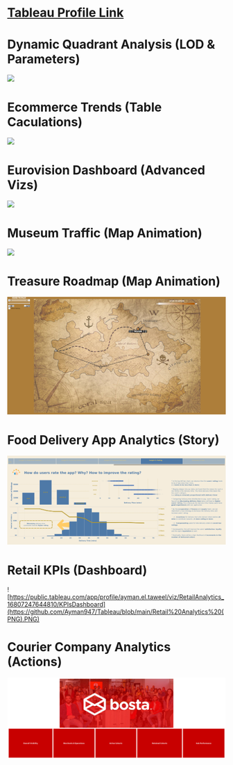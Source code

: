 
# [Tableau Profile Link](https://public.tableau.com/app/profile/ayman.el.taweel)



# **Dynamic Quadrant Analysis (LOD & Parameters)**
![](https://github.com/Ayman947/Tableau-Vizs/blob/main/Customer%20Quadrant%20Analysis%20(PNG).PNG)

# **Ecommerce Trends (Table Caculations)**
![](https://github.com/Ayman947/Tableau-Vizs/blob/main/Sales%20%20Trends%20(png).PNG)

# **Eurovision Dashboard (Advanced Vizs)**
![](https://github.com/Ayman947/Tableau-Vizs/blob/main/Eurovision%20Contest%20Dashboard%20(PNG).PNG)


# **Museum Traffic (Map Animation)**
![](https://github.com/Ayman947/Tableau-Vizs/blob/main/Museum%20Traffic%20(PNG).PNG)


# **Treasure Roadmap (Map Animation)**
![](https://github.com/Ayman947/Tableau/blob/main/Trasure%20Journey%20(PNG).PNG)

# **Food Delivery App Analytics (Story)**
![](https://github.com/Ayman947/Tableau/blob/main/Food%20Delivery%20App.png)


# **Retail KPIs (Dashboard)**
![https://public.tableau.com/app/profile/ayman.el.taweel/viz/RetailAnalytics_16807247644810/KPIsDashboard](https://github.com/Ayman947/Tableau/blob/main/Retail%20Analytics%20(PNG).PNG)


# **Courier Company Analytics (Actions)**
![](https://github.com/Ayman947/Tableau/blob/main/Courier%20Company%20Analytics%20(PNG).png)
